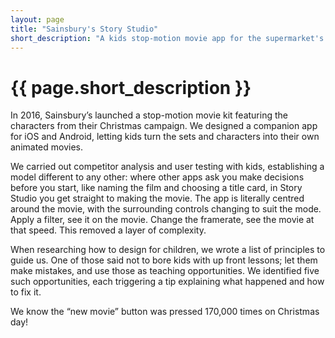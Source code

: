 ```yaml
---
layout: page
title: "Sainsbury's Story Studio"
short_description: "A kids stop-motion movie app for the supermarket's 2016 Christmas campaign"
---
```


# {{ page.short_description }}

In 2016, Sainsbury’s launched a stop-motion movie kit featuring the characters from their Christmas campaign. We designed a companion app for iOS and Android, letting kids turn the sets and characters into their own animated movies.

We carried out competitor analysis and user testing with kids, establishing a model different to any other: where other apps ask you make decisions before you start, like naming the film and choosing a title card, in Story Studio you get straight to making the movie. The app is literally centred around the movie, with the surrounding controls changing to suit the mode. Apply a filter, see it on the movie. Change the framerate, see the movie at that speed. This removed a layer of complexity.

When researching how to design for children, we wrote a list of principles to guide us. One of those said not to bore kids with up front lessons; let them make mistakes, and use those as teaching opportunities. We identified five such opportunities, each triggering a tip explaining what happened and how to fix it.

We know the “new movie” button was pressed 170,000 times on Christmas day!